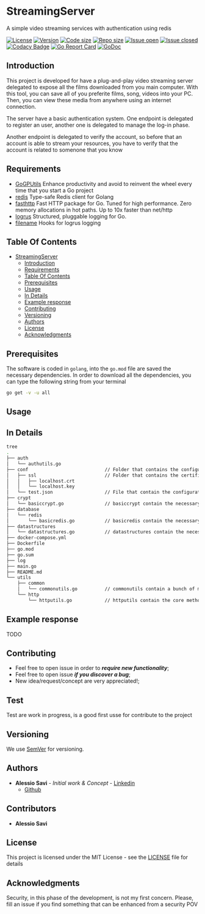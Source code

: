 # StreamingServer

A simple video streaming services with authentication using redis

[![License](https://img.shields.io/github/license/alessiosavi/StreamingServer)](https://img.shields.io/github/license/alessiosavi/StreamingServer)
[![Version](https://img.shields.io/github/v/tag/alessiosavi/StreamingServer)](https://img.shields.io/github/v/tag/alessiosavi/StreamingServer)
[![Code size](https://img.shields.io/github/languages/code-size/alessiosavi/StreamingServer)](https://img.shields.io/github/languages/code-size/alessiosavi/StreamingServer)
[![Repo size](https://img.shields.io/github/repo-size/alessiosavi/StreamingServer)](https://img.shields.io/github/repo-size/alessiosavi/StreamingServer)
[![Issue open](https://img.shields.io/github/issues/alessiosavi/StreamingServer)](https://img.shields.io/github/issues/alessiosavi/StreamingServer)
[![Issue closed](https://img.shields.io/github/issues-closed/alessiosavi/StreamingServer)](https://img.shields.io/github/issues-closed/alessiosavi/StreamingServer)
[![Codacy Badge](https://api.codacy.com/project/badge/Grade/9c5dc127effe4048b33ed1718190c299)](https://app.codacy.com/manual/alessiosavi/StreamingServer?utm_source=github.com&utm_medium=referral&utm_content=alessiosavi/StreamingServer&utm_campaign=Badge_Grade_Dashboard)
[![Go Report Card](https://goreportcard.com/badge/github.com/alessiosavi/StreamingServer)](https://goreportcard.com/report/github.com/alessiosavi/StreamingServer)
[![GoDoc](https://godoc.org/github.com/alessiosavi/GoGPUtils?status.svg)](https://godoc.org/github.com/alessiosavi/StreamingServer)

## Introduction

This project is developed for have a plug-and-play video streaming server delegated to expose all the films downloaded
from you main computer. With this tool, you can save all of you preferite films, song, videos into your PC. Then, you
can view these media from anywhere using an internet connection.

The server have a basic authentication system. One endpoint is delegated to register an user, another one is delegated
to manage the log-in phase.

Another endpoint is delegated to verify the account, so before that an account is able to stream your resources, you
have to verify that the account is related to somenone that you know

## Requirements

- [GoGPUtils](https://github.com/alessiosavi/GoGPUtils/string) Enhance productivity and avoid to reinvent the wheel
  every time that you start a Go project
- [redis](https://github.com/go-redis/redis) Type-safe Redis client for Golang
- [fasthttp](https://github.com/valyala/fasthttp) Fast HTTP package for Go. Tuned for high performance. Zero memory
  allocations in hot paths. Up to 10x faster than net/http
- [logrus](https://github.com/sirupsen/logrus) Structured, pluggable logging for Go.
- [filename](https://github.com/onrik/logrus/) Hooks for logrus logging

## Table Of Contents

- [StreamingServer](#StreamingServer)
    - [Introduction](#introduction)
    - [Requirements](#requirements)
    - [Table Of Contents](#table-of-contents)
    - [Prerequisites](#prerequisites)
    - [Usage](#usage)
    - [In Details](#in-details)
    - [Example response](#example-response)
    - [Contributing](#contributing)
    - [Versioning](#versioning)
    - [Authors](#authors)
    - [License](#license)
    - [Acknowledgments](#acknowledgments)

## Prerequisites

The software is coded in `golang`, into the `go.mod` file are saved the necessary dependencies. In order to download all
the dependencies, you can type the following string from your terminal

```bash
go get -v -u all
```

## Usage

## In Details

```bash
tree
.
├── auth
│   └── authutils.go
├── conf                            // Folder that contains the configuration files 
│   ├── ssl                         // Folder that contains the certificate for the SSL connection
│   │   ├── localhost.crt
│   │   └── localhost.key
│   └── test.json                   // File that contain the configuration related to the tool
├── crypt                           
│   └── basiccrypt.go               // basiccrypt contain the necessary method to encrypt/decrypt data
├── database
│   └── redis
│       └── basicredis.go           // basicredis contain the necessary method to deal with save/load/update data from/to redis
├── datastructures
│   └── datastructures.go           // datastructures contain the necessary datastructure used among all the project
├── docker-compose.yml
├── Dockerfile
├── go.mod
├── go.sum
├── log
├── main.go
├── README.md
└── utils
    ├── common
    │   └── commonutils.go          // commonutils contain a bunch of method used as utils
    └── http
        └── httputils.go            // httputils contain the core method related to the HTTP functionalities
```

## Example response

TODO

## Contributing

- Feel free to open issue in order to __*require new functionality*__;
- Feel free to open issue __*if you discover a bug*__;
- New idea/request/concept are very appreciated!;

## Test

Test are work in progress, is a good first usse for contribute to the project

## Versioning

We use [SemVer](http://semver.org/) for versioning.

## Authors

- **Alessio Savi** - *Initial work & Concept* - [Linkedin](https://www.linkedin.com/in/alessio-savi-2136b2188/)
  - [Github](https://github.com/alessiosavi)

## Contributors

- **Alessio Savi**

## License

This project is licensed under the MIT License - see the [LICENSE](LICENSE) file for details

## Acknowledgments

Security, in this phase of the development, is not my first concern. Please, fill an issue if you find something that
can be enhanced from a security POV